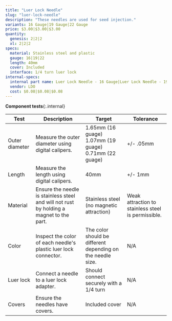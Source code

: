 ```yaml
---
title: "Luer Lock Needle"
slug: "luer-lock-needle"
description: "These needles are used for seed injection."
variants: 16 Gauge|19 Gauge|22 Gauge
price: $3.00|$3.00|$3.00
quantity:
  genesis: 2|2|2
  xl: 2|2|2
specs:
  material: Stainless steel and plastic
  gauge: 16|19|22
  length: 40mm
  cover: Included
  interface: 1/4 turn luer lock
internal-specs:
  internal part name: Luer Lock Needle - 16 Gauge|Luer Lock Needle - 19 Gauge|Luer Lock Needle - 22 Gauge
  vendor: LDO
  cost: $0.08|$0.08|$0.08
---
```


**Component tests**{:.internal}

|Test         |Description  |Target       |Tolerance    |
|-------------|-------------|-------------|-------------|
|Outer diameter|Measure the outer diameter using digital calipers.|1.65mm (16 guage)<br>1.07mm (19 guage)<br>0.71mm (22 guage)|+/- .05mm
|Length       |Measure the length using digital calipers.|40mm|+/- 1mm
|Material     |Ensure the needle is stainless steel and will not rust by holding a magnet to the part.|Stainless steel (no magnetic attraction)|Weak attraction to stainless steel is permissible.
|Color        |Inspect the color of each needle's plastic luer lock connector.|The color should be different depending on the needle size.|N/A
|Luer lock    |Connect a needle to a luer lock adapter.|Should connect securely with a 1/4 turn|N/A
|Covers       |Ensure the needles have covers.|Included cover|N/A
